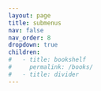 ```yaml
---
layout: page
title: submenus
nav: false
nav_order: 8
dropdown: true
children:
#   - title: bookshelf
#     permalink: /books/
#   - title: divider
---
```

